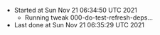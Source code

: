   - Started at Sun Nov 21 06:34:50 UTC 2021
    - Running tweak 000-do-test-refresh-deps...
  - Last done at Sun Nov 21 06:35:29 UTC 2021
